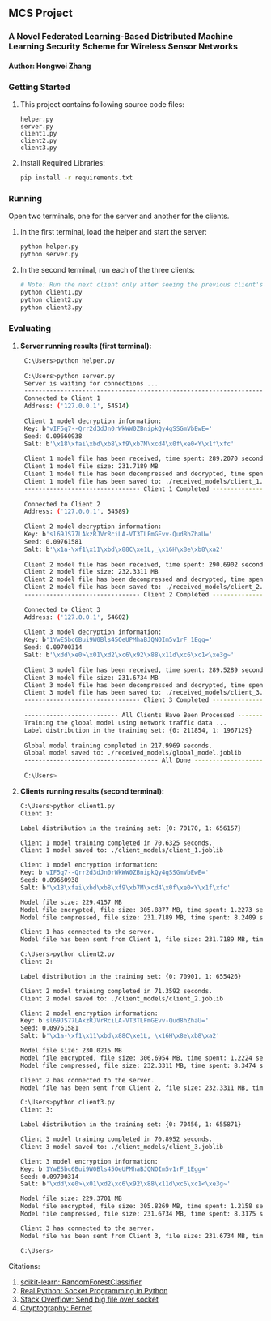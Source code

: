## MCS Project
### A Novel Federated Learning-Based Distributed Machine Learning Security Scheme for Wireless Sensor Networks
#### Author: Hongwei Zhang

### Getting Started
1. This project contains following source code files:
    ```
    helper.py
    server.py
    client1.py
    client2.py
    client3.py
    ```
2. Install Required Libraries:
    ```bash
   pip install -r requirements.txt
   ```

### Running

Open two terminals, one for the server and another for the clients.
 1. In the first terminal, load the helper and start the server:
    ```bash
    python helper.py
    python server.py
    ```
 2. In the second terminal, run each of the three clients:
    ```bash
    # Note: Run the next client only after seeing the previous client's task completed in the server terminal.
    python client1.py
    python client2.py
    python client3.py
    ```


### Evaluating

1. **Server running results (first terminal):**
   ```bash
    C:\Users>python helper.py
  
    C:\Users>python server.py
    Server is waiting for connections ...
    ------------------------------------------------------------------------------------
    Connected to Client 1
    Address: ('127.0.0.1', 54514)
    
    Client 1 model decryption information:
    Key: b'vIF5q7--Qrr2d3dJn0rWkWW0ZBnipkQy4gSSGmVbEwE='
    Seed: 0.09660938
    Salt: b'\x18\xfai\xbd\xb8\xf9\xb7M\xcd4\x0f\xe0<Y\x1f\xfc'
    
    Client 1 model file has been received, time spent: 289.2070 seconds
    Client 1 model file size: 231.7189 MB
    Client 1 model file has been decompressed and decrypted, time spent: 1.9532 seconds
    Client 1 model file has been saved to: ./received_models/client_1.joblib
    -------------------------------- Client 1 Completed --------------------------------
    
    Connected to Client 2
    Address: ('127.0.0.1', 54589)
    
    Client 2 model decryption information:
    Key: b'sl69JS77LAkzRJVrRciLA-VT3TLFmGEvv-Qud8hZhaU='
    Seed: 0.09761581
    Salt: b'\x1a-\xf1\x11\xbd\x88C\xe1L,_\x16H\x8e\xb8\xa2'
    
    Client 2 model file has been received, time spent: 290.6902 seconds
    Client 2 model file size: 232.3311 MB
    Client 2 model file has been decompressed and decrypted, time spent: 1.9053 seconds
    Client 2 model file has been saved to: ./received_models/client_2.joblib
    -------------------------------- Client 2 Completed --------------------------------
    
    Connected to Client 3
    Address: ('127.0.0.1', 54602)
    
    Client 3 model decryption information:
    Key: b'1YwESbc6Bui9W0Bls45OeUPMhaBJQNOIm5v1rF_1Egg='
    Seed: 0.09700314
    Salt: b'\xdd\xe0>\x01\xd2\xc6\x92\x88\x11d\xc6\xc1<\xe3g~'
    
    Client 3 model file has been received, time spent: 289.5289 seconds
    Client 3 model file size: 231.6734 MB
    Client 3 model file has been decompressed and decrypted, time spent: 1.9433 seconds
    Client 3 model file has been saved to: ./received_models/client_3.joblib
    -------------------------------- Client 3 Completed --------------------------------
    
    -------------------------- All Clients Have Been Processed -------------------------
    Training the global model using network traffic data ...
    Label distribution in the training set: {0: 211854, 1: 1967129}
    
    Global model training completed in 217.9969 seconds.
    Global model saved to: ./received_models/global_model.joblib
    ------------------------------------- All Done -------------------------------------
    
    C:\Users>
   ```
2. **Clients running results (second terminal):**
    ```bash
    C:\Users>python client1.py
    Client 1:
    
    Label distribution in the training set: {0: 70170, 1: 656157}
    
    Client 1 model training completed in 70.6325 seconds.
    Client 1 model saved to: ./client_models/client_1.joblib
    
    Client 1 model encryption information:
    Key: b'vIF5q7--Qrr2d3dJn0rWkWW0ZBnipkQy4gSSGmVbEwE='
    Seed: 0.09660938
    Salt: b'\x18\xfai\xbd\xb8\xf9\xb7M\xcd4\x0f\xe0<Y\x1f\xfc'
    
    Model file size: 229.4157 MB
    Model file encrypted, file size: 305.8877 MB, time spent: 1.2273 seconds
    Model file compressed, file size: 231.7189 MB, time spent: 8.2409 seconds
    
    Client 1 has connected to the server.
    Model file has been sent from Client 1, file size: 231.7189 MB, time spent: 0.0160 seconds
    
    C:\Users>python client2.py
    Client 2:
    
    Label distribution in the training set: {0: 70901, 1: 655426}
    
    Client 2 model training completed in 71.3592 seconds.
    Client 2 model saved to: ./client_models/client_2.joblib
    
    Client 2 model encryption information:
    Key: b'sl69JS77LAkzRJVrRciLA-VT3TLFmGEvv-Qud8hZhaU='
    Seed: 0.09761581
    Salt: b'\x1a-\xf1\x11\xbd\x88C\xe1L,_\x16H\x8e\xb8\xa2'
    
    Model file size: 230.0215 MB
    Model file encrypted, file size: 306.6954 MB, time spent: 1.2224 seconds
    Model file compressed, file size: 232.3311 MB, time spent: 8.3474 seconds
    
    Client 2 has connected to the server.
    Model file has been sent from Client 2, file size: 232.3311 MB, time spent: 0.0159 seconds
    
    C:\Users>python client3.py
    Client 3:
    
    Label distribution in the training set: {0: 70456, 1: 655871}
    
    Client 3 model training completed in 70.8952 seconds.
    Client 3 model saved to: ./client_models/client_3.joblib
    
    Client 3 model encryption information:
    Key: b'1YwESbc6Bui9W0Bls45OeUPMhaBJQNOIm5v1rF_1Egg='
    Seed: 0.09700314
    Salt: b'\xdd\xe0>\x01\xd2\xc6\x92\x88\x11d\xc6\xc1<\xe3g~'
    
    Model file size: 229.3701 MB
    Model file encrypted, file size: 305.8269 MB, time spent: 1.2158 seconds
    Model file compressed, file size: 231.6734 MB, time spent: 8.3175 seconds
    
    Client 3 has connected to the server.
    Model file has been sent from Client 3, file size: 231.6734 MB, time spent: 0.0162 seconds
    
    C:\Users>
    ```



Citations:   
1. [scikit-learn: RandomForestClassifier](https://scikit-learn.org/stable/modules/generated/sklearn.ensemble.RandomForestClassifier.html)
2. [Real Python: Socket Programming in Python](https://realpython.com/python-sockets/)
3. [Stack Overflow: Send big file over socket](https://stackoverflow.com/questions/56194446/send-big-file-over-socket)
4. [Cryptography: Fernet](https://cryptography.io/en/latest/fernet/)